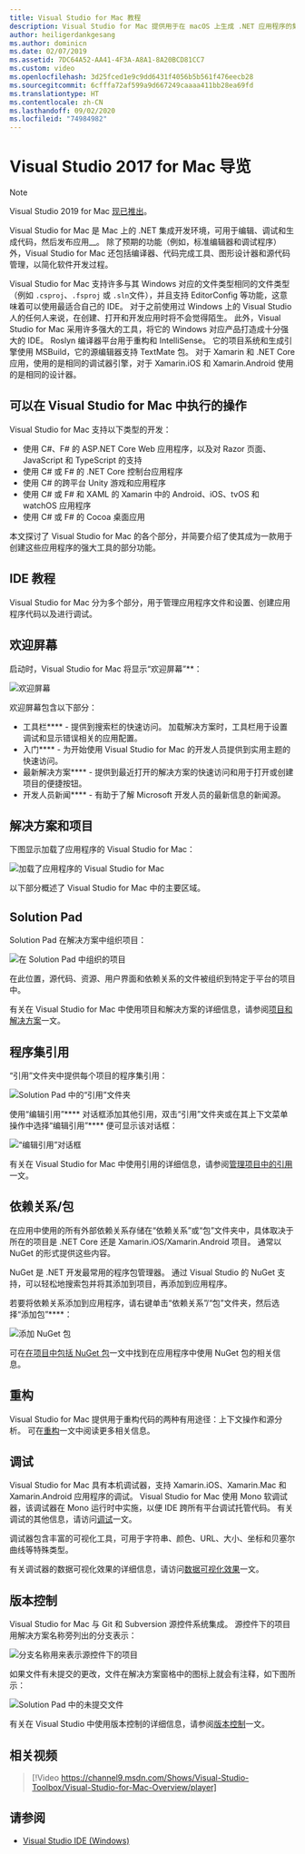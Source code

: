 ```yaml
---
title: Visual Studio for Mac 教程
description: Visual Studio for Mac 提供用于在 macOS 上生成 .NET 应用程序的集成开发环境，包括 ASP.NET Core 网站和适用于 iOS、Android、Mac 和 Xamarin.Forms 的 Xamarin 项目。
author: heiligerdankgesang
ms.author: dominicn
ms.date: 02/07/2019
ms.assetid: 7DC64A52-AA41-4F3A-A8A1-8A20BCD81CC7
ms.custom: video
ms.openlocfilehash: 3d25fced1e9c9dd6431f4056b5b561f476eecb28
ms.sourcegitcommit: 6cfffa72af599a9d667249caaaa411bb28ea69fd
ms.translationtype: HT
ms.contentlocale: zh-CN
ms.lasthandoff: 09/02/2020
ms.locfileid: "74984982"
---
```

# <a name="visual-studio-2017-for-mac-tour"></a>Visual Studio 2017 for Mac 导览

> [!NOTE]
> Visual Studio 2019 for Mac [现已推出](installation.md)。

Visual Studio for Mac 是 Mac 上的 .NET 集成开发环境，可用于编辑、调试和生成代码，然后发布应用__。 除了预期的功能（例如，标准编辑器和调试程序）外，Visual Studio for Mac 还包括编译器、代码完成工具、图形设计器和源代码管理，以简化软件开发过程。

Visual Studio for Mac 支持许多与其 Windows 对应的文件类型相同的文件类型（例如 `.csproj`、`.fsproj` 或 `.sln`文件），并且支持 EditorConfig 等功能，这意味着可以使用最适合自己的 IDE。
对于之前使用过 Windows 上的 Visual Studio 人的任何人来说，在创建、打开和开发应用时将不会觉得陌生。 此外，Visual Studio for Mac 采用许多强大的工具，将它的 Windows 对应产品打造成十分强大的 IDE。 Roslyn 编译器平台用于重构和 IntelliSense。 它的项目系统和生成引擎使用 MSBuild，它的源编辑器支持 TextMate 包。 对于 Xamarin 和 .NET Core 应用，使用的是相同的调试器引擎，对于 Xamarin.iOS 和 Xamarin.Android 使用的是相同的设计器。

## <a name="what-can-i-do-in-visual-studio-for-mac"></a>可以在 Visual Studio for Mac 中执行的操作

Visual Studio for Mac 支持以下类型的开发：

- 使用 C#、F# 的 ASP.NET Core Web 应用程序，以及对 Razor 页面、JavaScript 和 TypeScript 的支持
- 使用 C# 或 F# 的 .NET Core 控制台应用程序
- 使用 C# 的跨平台 Unity 游戏和应用程序
- 使用 C# 或 F# 和 XAML 的 Xamarin 中的 Android、iOS、tvOS 和 watchOS 应用程序
- 使用 C# 或 F# 的 Cocoa 桌面应用

本文探讨了 Visual Studio for Mac 的各个部分，并简要介绍了使其成为一款用于创建这些应用程序的强大工具的部分功能。

## <a name="ide-tour"></a>IDE 教程

Visual Studio for Mac 分为多个部分，用于管理应用程序文件和设置、创建应用程序代码以及进行调试。

## <a name="welcome-screen"></a>欢迎屏幕

启动时，Visual Studio for Mac 将显示“欢迎屏幕”**：

![欢迎屏幕](media/ide-tour-image1.png)

欢迎屏幕包含以下部分：

- 工具栏**** - 提供到搜索栏的快速访问。 加载解决方案时，工具栏用于设置调试和显示错误相关的应用配置。
- 入门**** - 为开始使用 Visual Studio for Mac 的开发人员提供到实用主题的快速访问。
- 最新解决方案**** - 提供到最近打开的解决方案的快速访问和用于打开或创建项目的便捷按钮。
- 开发人员新闻**** - 有助于了解 Microsoft 开发人员的最新信息的新闻源。

## <a name="solutions-and-projects"></a>解决方案和项目

下图显示加载了应用程序的 Visual Studio for Mac：

![加载了应用程序的 Visual Studio for Mac](media/ide-tour-image17.png)

以下部分概述了 Visual Studio for Mac 中的主要区域。

## <a name="solution-pad"></a>Solution Pad

Solution Pad 在解决方案中组织项目：

![在 Solution Pad 中组织的项目](media/ide-tour-image18.png)

在此位置，源代码、资源、用户界面和依赖关系的文件被组织到特定于平台的项目中。

有关在 Visual Studio for Mac 中使用项目和解决方案的详细信息，请参阅[项目和解决方案](/visualstudio/mac/projects-and-solutions)一文。

## <a name="assembly-references"></a>程序集引用

“引用”文件夹中提供每个项目的程序集引用：

![Solution Pad 中的“引用”文件夹](media/ide-tour-image19.png)

使用“编辑引用”**** 对话框添加其他引用，双击“引用”文件夹或在其上下文菜单操作中选择“编辑引用”**** 便可显示该对话框：

![“编辑引用”对话框](media/ide-tour-image20.png)

有关在 Visual Studio for Mac 中使用引用的详细信息，请参阅[管理项目中的引用](/visualstudio/mac/managing-references-in-a-project)一文。

## <a name="dependencies--packages"></a>依赖关系/包

在应用中使用的所有外部依赖关系存储在“依赖关系”或“包”文件夹中，具体取决于所在的项目是 .NET Core 还是 Xamarin.iOS/Xamarin.Android 项目。 通常以 NuGet 的形式提供这些内容。

NuGet 是 .NET 开发最常用的程序包管理器。 通过 Visual Studio 的 NuGet 支持，可以轻松地搜索包并将其添加到项目，再添加到应用程序。

若要将依赖关系添加到应用程序，请右键单击“依赖关系”/“包”文件夹，然后选择“添加包”****：

![添加 NuGet 包](media/ide-tour-image21.png)

可在[在项目中包括 NuGet 包](/visualstudio/mac/nuget-walkthrough)一文中找到在应用程序中使用 NuGet 包的相关信息。

## <a name="refactoring"></a>重构

Visual Studio for Mac 提供用于重构代码的两种有用途径：上下文操作和源分析。 可在[重构](/visualstudio/mac/refactoring)一文中阅读更多相关信息。

## <a name="debugging"></a>调试

Visual Studio for Mac 具有本机调试器，支持 Xamarin.iOS、Xamarin.Mac 和 Xamarin.Android 应用程序的调试。 Visual Studio for Mac 使用 Mono 软调试器，该调试器在 Mono 运行时中实施，以便 IDE 跨所有平台调试托管代码。 有关调试的其他信息，请访问[调试](/visualstudio/mac/debugging)一文。

调试器包含丰富的可视化工具，可用于字符串、颜色、URL、大小、坐标和贝塞尔曲线等特殊类型。

有关调试器的数据可视化效果的详细信息，请访问[数据可视化效果](/visualstudio/mac/data-visualizations)一文。

## <a name="version-control"></a>版本控制

Visual Studio for Mac 与 Git 和 Subversion 源控件系统集成。 源控件下的项目用解决方案名称旁列出的分支表示：

![分支名称用来表示源控件下的项目](media/ide-tour-image22.png)

如果文件有未提交的更改，文件在解决方案窗格中的图标上就会有注释，如下图所示：

![Solution Pad 中的未提交文件](media/ide-tour-image23.png)

有关在 Visual Studio 中使用版本控制的详细信息，请参阅[版本控制](/visualstudio/mac/version-control)一文。

## <a name="related-video"></a>相关视频

> [!Video https://channel9.msdn.com/Shows/Visual-Studio-Toolbox/Visual-Studio-for-Mac-Overview/player]

## <a name="see-also"></a>请参阅

- [Visual Studio IDE (Windows)](/visualstudio/ide/visual-studio-ide)

